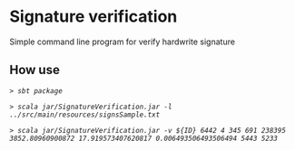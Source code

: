 # Signature verification
Simple command line program for verify hardwrite signature
## How use
*`> sbt package`*

*`> scala jar/SignatureVerification.jar -l ../src/main/resources/signsSample.txt`*

*`> scala jar/SignatureVerification.jar -v ${ID} 6442 4 345 691 238395 3852.80960900872 17.919573407620817 0.006493506493506494 5443 5233`*
